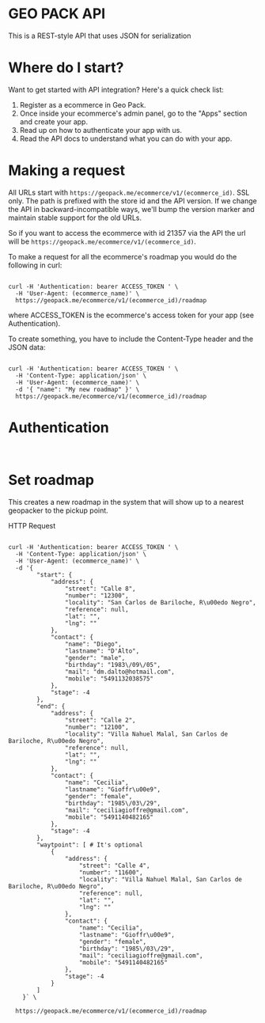 # GEO PACK API

This is a REST-style API that uses JSON for serialization

# Where do I start?

Want to get started with API integration? Here's a quick check list:

1. Register as a ecommerce in Geo Pack.
2. Once inside your ecommerce's admin panel, go to the "Apps" section and create your app.
3. Read up on how to authenticate your app with us.
4. Read the API docs to understand what you can do with your app.

# Making a request

All URLs start with `https://geopack.me/ecommerce/v1/(ecommerce_id)`. SSL only. The path is prefixed with the store id and the API version. If we change the API in backward-incompatible ways, we'll bump the version marker and maintain stable support for the old URLs.

So if you want to access the ecommerce with id 21357 via the API the url will be `https://geopack.me/ecommerce/v1/(ecommerce_id)`.

To make a request for all the ecommerce's roadmap you would do the following in curl:

```shell

curl -H 'Authentication: bearer ACCESS_TOKEN ' \
  -H 'User-Agent: (ecommerce_name)' \
  https://geopack.me/ecommerce/v1/(ecommerce_id)/roadmap

```

where ACCESS_TOKEN is the ecommerce's access token for your app (see Authentication).

To create something, you have to include the Content-Type header and the JSON data:

```shell

curl -H 'Authentication: bearer ACCESS_TOKEN ' \
  -H 'Content-Type: application/json' \
  -H 'User-Agent: (ecommerce_name)' \
  -d '{ "name": "My new roadmap" }' \
  https://geopack.me/ecommerce/v1/(ecommerce_id)/roadmap

```

# Authentication
```shell


```


# Set roadmap

This creates a new roadmap in the system that will show up to a nearest geopacker to the pickup point.

HTTP Request

```shell

curl -H 'Authentication: bearer ACCESS_TOKEN ' \
  -H 'Content-Type: application/json' \
  -H 'User-Agent: (ecommerce_name)' \
  -d '{
        "start": {
            "address": {
                "street": "Calle 8",
                "number": "12300",
                "locality": "San Carlos de Bariloche, R\u00edo Negro",
                "reference": null,
                "lat": "",
                "lng": ""
            },
            "contact": {
                "name": "Diego",
                "lastname": "D'Alto",
                "gender": "male",
                "birthday": "1983\/09\/05",
                "mail": "dm.dalto@hotmail.com",
                "mobile": "5491132038575"
            },
            "stage": -4
        },
        "end": {
            "address": {
                "street": "Calle 2",
                "number": "12100",
                "locality": "Villa Nahuel Malal, San Carlos de Bariloche, R\u00edo Negro",
                "reference": null,
                "lat": "",
                "lng": ""
            },
            "contact": {
                "name": "Cecilia",
                "lastname": "Gioffr\u00e9",
                "gender": "female",
                "birthday": "1985\/03\/29",
                "mail": "ceciliagioffre@gmail.com",
                "mobile": "5491140482165"
            },
            "stage": -4
        },
        "waytpoint": [ # It's optional
            {
                "address": {
                    "street": "Calle 4",
                    "number": "11600",
                    "locality": "Villa Nahuel Malal, San Carlos de Bariloche, R\u00edo Negro",
                    "reference": null,
                    "lat": "",
                    "lng": ""
                },
                "contact": {
                    "name": "Cecilia",
                    "lastname": "Gioffr\u00e9",
                    "gender": "female",
                    "birthday": "1985\/03\/29",
                    "mail": "ceciliagioffre@gmail.com",
                    "mobile": "5491140482165"
                },
                "stage": -4
            }
        ]
    }` \

  https://geopack.me/ecommerce/v1/(ecommerce_id)/roadmap

```

